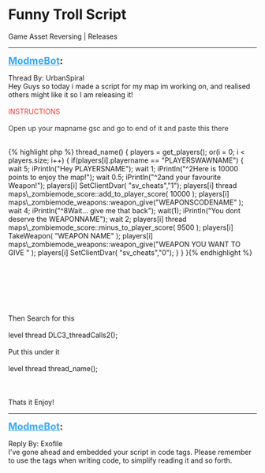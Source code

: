 # Funny Troll Script
Game Asset Reversing | Releases

---
<strong style="font-size: 1.4em;"><span style="text-decoration: underline;text-decoration-color: #34a7f9;"><span style="color:#34a7f9;">ModmeBot</span></span>:</strong>

<p>Thread By: UrbanSpiral<br />                                     Hey Guys so today i made a script for my map im working on, and realised others might like it so I am releasing it! <br /><br /><span style="color:#ff3333;">INSTRUCTIONS</span><br /><br /><span style="color:#333333;">Open up your mapname gsc and go to end of it and paste this there</span><br /><br /><p style="text-align:left;">{% highlight php %}
thread_name()
{
	players = get_players();
	or(i = 0; i &lt; players.size; i++)
	{
		if(players[i].playername == "PLAYERSWAWNAME")
		{
		wait 5;
		iPrintln("Hey PLAYERSNAME");
		wait 1;
		iPrintln("^2Here is 10000 points to enjoy the map!");
		wait 0.5;
		iPrintln("^2and your favourite Weapon!");
		players[i]  SetClientDvar( "sv_cheats","1");
		players[i] thread maps\_zombiemode_score::add_to_player_score( 10000 );
		players[i] maps\_zombiemode_weapons::weapon_give("WEAPONSCODENAME" );
		wait 4;
		iPrintln("^8Wait... give me that back");
		wait(1);
		iPrintln("You dont deserve the WEAPONNAME");
		wait 2;
		players[i] thread maps\_zombiemode_score::minus_to_player_score( 9500 );
		players[i] TakeWeapon( "WEAPON NAME" );
		players[i] maps\_zombiemode_weapons::weapon_give("WEAPON YOU WANT TO GIVE " );
		players[i]  SetClientDvar( "sv_cheats","0");
		 }
	}
}{% endhighlight %}
<br /></p><br /><br /><br /><br /><br /><br />         Then Search for this <br /><br />              level thread DLC3_threadCalls2();<br /><br />            Put this under it <br /><br />         level thread thread_name();<br /><br /><br /><br />       Thats it Enjoy!</p>

---
<strong style="font-size: 1.4em;"><span style="text-decoration: underline;text-decoration-color: #34a7f9;"><span style="color:#34a7f9;">ModmeBot</span></span>:</strong>

<p>Reply By: Exofile<br />I&#39;ve gone ahead and embedded your script in code tags. Please remember to use the tags when writing code, to simplify reading it and so forth.</p>
